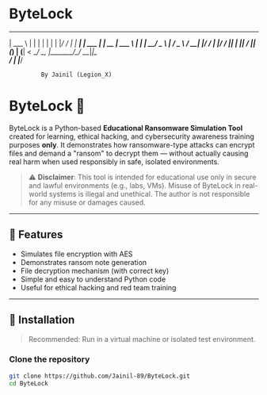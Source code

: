 # ByteLock

  ______       _       _                _
  | ___ \     | |     | |              | |
  | |_/ /_   _| |_ ___| |     ___   ___| | __
  | ___ \ | | | __/ _ \ |    / _ \ / __| |/ /
  | |_/ / |_| | ||  __/ |___| (_) | (__|   <
  \____/ \__, |\__\___\_____/\___/ \___|_|\_\
          __/ |
         |___/

			 By Jainil (Legion_X)





# ByteLock 🔐

ByteLock is a Python-based **Educational Ransomware Simulation Tool** created for learning, ethical hacking, and cybersecurity awareness training purposes **only**. It demonstrates how ransomware-type attacks can encrypt files and demand a "ransom" to decrypt them — without actually causing real harm when used responsibly in safe, isolated environments.

> ⚠️ **Disclaimer**: This tool is intended for educational use only in secure and lawful environments (e.g., labs, VMs). Misuse of ByteLock in real-world systems is illegal and unethical. The author is not responsible for any misuse or damages caused.

---

## 🧠 Features

- Simulates file encryption with AES
- Demonstrates ransom note generation
- File decryption mechanism (with correct key)
- Simple and easy to understand Python code
- Useful for ethical hacking and red team training

---

## 🚀 Installation

> Recommended: Run in a virtual machine or isolated test environment.

### Clone the repository

```bash
git clone https://github.com/Jainil-89/ByteLock.git
cd ByteLock
